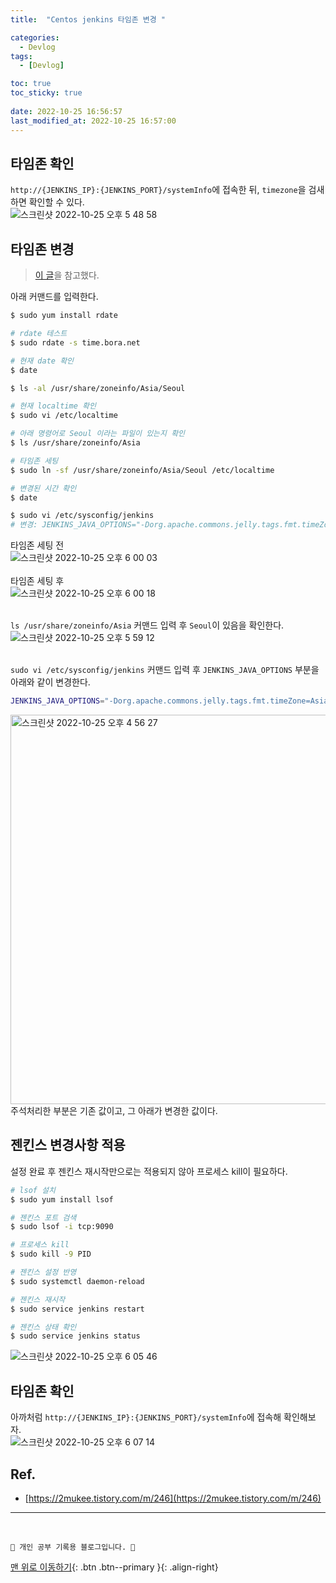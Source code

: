 ```yaml
---
title:  "Centos jenkins 타임존 변경 "

categories:
  - Devlog
tags:
  - [Devlog]

toc: true
toc_sticky: true
 
date: 2022-10-25 16:56:57
last_modified_at: 2022-10-25 16:57:00
---
```


## 타임존 확인
`http://{JENKINS_IP}:{JENKINS_PORT}/systemInfo`에 접속한 뒤, `timezone`을 검새하면 확인할 수 있다.<br>
![스크린샷 2022-10-25 오후 5 48 58](https://user-images.githubusercontent.com/59405576/197728529-6f5e6091-a029-4f11-af8e-945eaf528825.png)


## 타임존 변경
> [이 글](https://blog.naver.com/PostView.naver?blogId=rbrb2123&logNo=222157104815&categoryNo=0&parentCategoryNo=0&viewDate=&currentPage=1&postListTopCurrentPage=1&from=postView)을 참고했다.

아래 커맨드를 입력한다.
```bash
$ sudo yum install rdate

# rdate 테스트
$ sudo rdate -s time.bora.net

# 현재 date 확인
$ date

$ ls -al /usr/share/zoneinfo/Asia/Seoul

# 현재 localtime 확인
$ sudo vi /etc/localtime

# 아래 명령어로 Seoul 이라는 파일이 있는지 확인
$ ls /usr/share/zoneinfo/Asia

# 타임존 세팅
$ sudo ln -sf /usr/share/zoneinfo/Asia/Seoul /etc/localtime

# 변경된 시간 확인
$ date

$ sudo vi /etc/sysconfig/jenkins
# 변경: JENKINS_JAVA_OPTIONS="-Dorg.apache.commons.jelly.tags.fmt.timeZone=Asia/Seoul"
```

타임존 세팅 전<br>
![스크린샷 2022-10-25 오후 6 00 03](https://user-images.githubusercontent.com/59405576/197731110-0a051a20-ea2b-4151-a2ea-17a88a0b2c7f.png)<br><br>
타임존 세팅 후<br>
![스크린샷 2022-10-25 오후 6 00 18](https://user-images.githubusercontent.com/59405576/197731179-644ae8df-3d89-4751-a5f6-4540bd7b1271.png)<br><br>

`ls /usr/share/zoneinfo/Asia` 커맨드 입력 후 `Seoul`이 있음을 확인한다.<br>
![스크린샷 2022-10-25 오후 5 59 12](https://user-images.githubusercontent.com/59405576/197733381-61731d99-77c9-4759-8400-ae48c30fe25d.png)<br><br>


`sudo vi /etc/sysconfig/jenkins` 커맨드 입력 후 `JENKINS_JAVA_OPTIONS` 부분을 아래와 같이 변경한다.
```bash
JENKINS_JAVA_OPTIONS="-Dorg.apache.commons.jelly.tags.fmt.timeZone=Asia/Seoul"
```

<img width="623" alt="스크린샷 2022-10-25 오후 4 56 27" src="https://user-images.githubusercontent.com/59405576/197716487-7e3eb5e1-e880-4663-9c09-9148928f2c25.png"><br>
주석처리한 부분은 기존 값이고, 그 아래가 변경한 값이다.

## 젠킨스 변경사항 적용
설정 완료 후 젠킨스 재시작만으로는 적용되지 않아 프로세스 kill이 필요하다.
```bash
# lsof 설치
$ sudo yum install lsof

# 젠킨스 포트 검색
$ sudo lsof -i tcp:9090

# 프로세스 kill
$ sudo kill -9 PID

# 젠킨스 설정 반영
$ sudo systemctl daemon-reload

# 젠킨스 재시작
$ sudo service jenkins restart

# 젠킨스 상태 확인
$ sudo service jenkins status
```
![스크린샷 2022-10-25 오후 6 05 46](https://user-images.githubusercontent.com/59405576/197732447-611b4036-0798-4554-bed6-6d5e6d400d94.png)


## 타임존 확인
아까처럼 `http://{JENKINS_IP}:{JENKINS_PORT}/systemInfo`에 접속해 확인해보자.<br>
![스크린샷 2022-10-25 오후 6 07 14](https://user-images.githubusercontent.com/59405576/197732825-231e97c9-4e84-4c4d-b95b-e7529a79083d.png)









## Ref.
- [https://2mukee.tistory.com/m/246](https://2mukee.tistory.com/m/246)


***
<br>


    💛 개인 공부 기록용 블로그입니다. 👻

[맨 위로 이동하기](#){: .btn .btn--primary }{: .align-right}